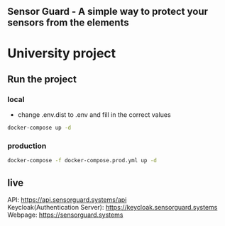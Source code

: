 ## Sensor Guard - A simple way to protect your sensors from the elements
# University project

## Run the project
### local

- change .env.dist to .env and fill in the correct values

```bash
docker-compose up -d
```

### production
```bash
docker-compose -f docker-compose.prod.yml up -d
```

## live
API: https://api.sensorguard.systems/api  
Keycloak(Authentication Server): https://keycloak.sensorguard.systems  
Webpage: https://sensorguard.systems  
